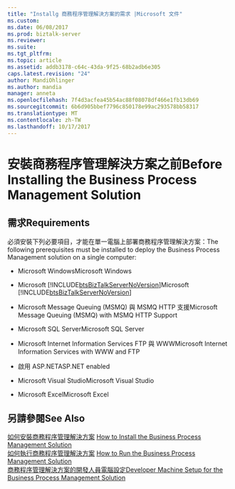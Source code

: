 ```yaml
---
title: "Installg 商務程序管理解決方案的需求 |Microsoft 文件"
ms.custom: 
ms.date: 06/08/2017
ms.prod: biztalk-server
ms.reviewer: 
ms.suite: 
ms.tgt_pltfrm: 
ms.topic: article
ms.assetid: addb3178-c64c-43da-9f25-68b2adb6e305
caps.latest.revision: "24"
author: MandiOhlinger
ms.author: mandia
manager: anneta
ms.openlocfilehash: 7f4d3acfea45b54ac88f08078df466e1fb13db69
ms.sourcegitcommit: 6b6d905bbef7796c850178e99ac293578bb58317
ms.translationtype: MT
ms.contentlocale: zh-TW
ms.lasthandoff: 10/17/2017
---
```

# <a name="before-installing-the-business-process-management-solution"></a><span data-ttu-id="123ce-102">安裝商務程序管理解決方案之前</span><span class="sxs-lookup"><span data-stu-id="123ce-102">Before Installing the Business Process Management Solution</span></span>

## <a name="requirements"></a><span data-ttu-id="123ce-103">需求</span><span class="sxs-lookup"><span data-stu-id="123ce-103">Requirements</span></span>
<span data-ttu-id="123ce-104">必須安裝下列必要項目，才能在單一電腦上部署商務程序管理解決方案：</span><span class="sxs-lookup"><span data-stu-id="123ce-104">The following prerequisites must be installed to deploy the Business Process Management solution on a single computer:</span></span>  
  
-   <span data-ttu-id="123ce-105">Microsoft Windows</span><span class="sxs-lookup"><span data-stu-id="123ce-105">Microsoft Windows</span></span>
  
-   <span data-ttu-id="123ce-106">Microsoft [!INCLUDE[btsBizTalkServerNoVersion](../includes/btsbiztalkservernoversion-md.md)]</span><span class="sxs-lookup"><span data-stu-id="123ce-106">Microsoft [!INCLUDE[btsBizTalkServerNoVersion](../includes/btsbiztalkservernoversion-md.md)]</span></span>  
  
-   <span data-ttu-id="123ce-107">Microsoft Message Queuing (MSMQ) 與 MSMQ HTTP 支援</span><span class="sxs-lookup"><span data-stu-id="123ce-107">Microsoft Message Queuing (MSMQ) with MSMQ HTTP Support</span></span>
  
-   <span data-ttu-id="123ce-108">Microsoft SQL Server</span><span class="sxs-lookup"><span data-stu-id="123ce-108">Microsoft SQL Server</span></span>
  
-   <span data-ttu-id="123ce-109">Microsoft Internet Information Services FTP 與 WWW</span><span class="sxs-lookup"><span data-stu-id="123ce-109">Microsoft Internet Information Services with WWW and FTP</span></span>  
  
-   <span data-ttu-id="123ce-110">啟用 ASP.NET</span><span class="sxs-lookup"><span data-stu-id="123ce-110">ASP.NET enabled</span></span>  
  
-   <span data-ttu-id="123ce-111">Microsoft Visual Studio</span><span class="sxs-lookup"><span data-stu-id="123ce-111">Microsoft Visual Studio</span></span>  
  
-   <span data-ttu-id="123ce-112">Microsoft Excel</span><span class="sxs-lookup"><span data-stu-id="123ce-112">Microsoft Excel</span></span>  
  
## <a name="see-also"></a><span data-ttu-id="123ce-113">另請參閱</span><span class="sxs-lookup"><span data-stu-id="123ce-113">See Also</span></span>  
 <span data-ttu-id="123ce-114">[如何安裝商務程序管理解決方案](../core/how-to-install-the-business-process-management-solution.md) </span><span class="sxs-lookup"><span data-stu-id="123ce-114">[How to Install the Business Process Management Solution](../core/how-to-install-the-business-process-management-solution.md) </span></span>  
 <span data-ttu-id="123ce-115">[如何執行商務程序管理解決方案](../core/how-to-run-the-business-process-management-solution.md) </span><span class="sxs-lookup"><span data-stu-id="123ce-115">[How to Run the Business Process Management Solution](../core/how-to-run-the-business-process-management-solution.md) </span></span>  
 [<span data-ttu-id="123ce-116">商務程序管理解決方案的開發人員電腦設定</span><span class="sxs-lookup"><span data-stu-id="123ce-116">Developer Machine Setup for the Business Process Management Solution</span></span>](../core/developer-machine-setup-for-the-business-process-management-solution.md)
